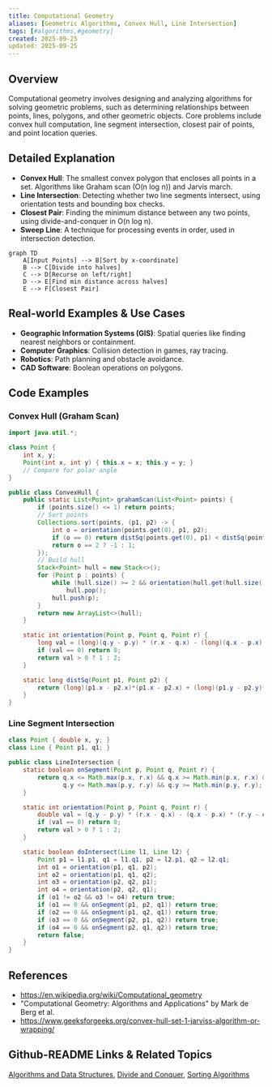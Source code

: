 ```yaml
---
title: Computational Geometry
aliases: [Geometric Algorithms, Convex Hull, Line Intersection]
tags: [#algorithms,#geometry]
created: 2025-09-25
updated: 2025-09-25
---
```


## Overview
Computational geometry involves designing and analyzing algorithms for solving geometric problems, such as determining relationships between points, lines, polygons, and other geometric objects. Core problems include convex hull computation, line segment intersection, closest pair of points, and point location queries.

## Detailed Explanation
- **Convex Hull**: The smallest convex polygon that encloses all points in a set. Algorithms like Graham scan (O(n log n)) and Jarvis march.
- **Line Intersection**: Detecting whether two line segments intersect, using orientation tests and bounding box checks.
- **Closest Pair**: Finding the minimum distance between any two points, using divide-and-conquer in O(n log n).
- **Sweep Line**: A technique for processing events in order, used in intersection detection.

```mermaid
graph TD
    A[Input Points] --> B[Sort by x-coordinate]
    B --> C[Divide into halves]
    C --> D[Recurse on left/right]
    D --> E[Find min distance across halves]
    E --> F[Closest Pair]
```

## Real-world Examples & Use Cases
- **Geographic Information Systems (GIS)**: Spatial queries like finding nearest neighbors or containment.
- **Computer Graphics**: Collision detection in games, ray tracing.
- **Robotics**: Path planning and obstacle avoidance.
- **CAD Software**: Boolean operations on polygons.

## Code Examples
### Convex Hull (Graham Scan)
```java
import java.util.*;

class Point {
    int x, y;
    Point(int x, int y) { this.x = x; this.y = y; }
    // Compare for polar angle
}

public class ConvexHull {
    public static List<Point> grahamScan(List<Point> points) {
        if (points.size() <= 1) return points;
        // Sort points
        Collections.sort(points, (p1, p2) -> {
            int o = orientation(points.get(0), p1, p2);
            if (o == 0) return distSq(points.get(0), p1) < distSq(points.get(0), p2) ? -1 : 1;
            return o == 2 ? -1 : 1;
        });
        // Build hull
        Stack<Point> hull = new Stack<>();
        for (Point p : points) {
            while (hull.size() >= 2 && orientation(hull.get(hull.size()-2), hull.peek(), p) != 2)
                hull.pop();
            hull.push(p);
        }
        return new ArrayList<>(hull);
    }

    static int orientation(Point p, Point q, Point r) {
        long val = (long)(q.y - p.y) * (r.x - q.x) - (long)(q.x - p.x) * (r.y - q.y);
        if (val == 0) return 0;
        return val > 0 ? 1 : 2;
    }

    static long distSq(Point p1, Point p2) {
        return (long)(p1.x - p2.x)*(p1.x - p2.x) + (long)(p1.y - p2.y)*(p1.y - p2.y);
    }
}
```

### Line Segment Intersection
```java
class Point { double x, y; }
class Line { Point p1, q1; }

public class LineIntersection {
    static boolean onSegment(Point p, Point q, Point r) {
        return q.x <= Math.max(p.x, r.x) && q.x >= Math.min(p.x, r.x) &&
               q.y <= Math.max(p.y, r.y) && q.y >= Math.min(p.y, r.y);
    }

    static int orientation(Point p, Point q, Point r) {
        double val = (q.y - p.y) * (r.x - q.x) - (q.x - p.x) * (r.y - q.y);
        if (val == 0) return 0;
        return val > 0 ? 1 : 2;
    }

    static boolean doIntersect(Line l1, Line l2) {
        Point p1 = l1.p1, q1 = l1.q1, p2 = l2.p1, q2 = l2.q1;
        int o1 = orientation(p1, q1, p2);
        int o2 = orientation(p1, q1, q2);
        int o3 = orientation(p2, q2, p1);
        int o4 = orientation(p2, q2, q1);
        if (o1 != o2 && o3 != o4) return true;
        if (o1 == 0 && onSegment(p1, p2, q1)) return true;
        if (o2 == 0 && onSegment(p1, q2, q1)) return true;
        if (o3 == 0 && onSegment(p2, p1, q2)) return true;
        if (o4 == 0 && onSegment(p2, q1, q2)) return true;
        return false;
    }
}
```

## References
- https://en.wikipedia.org/wiki/Computational_geometry
- "Computational Geometry: Algorithms and Applications" by Mark de Berg et al.
- https://www.geeksforgeeks.org/convex-hull-set-1-jarviss-algorithm-or-wrapping/

## Github-README Links & Related Topics
[Algorithms and Data Structures](../algorithms-and-data-structures/README.md), [Divide and Conquer](../divide-and-conquer/README.md), [Sorting Algorithms](../sorting-algorithms/README.md)